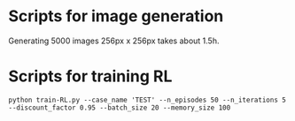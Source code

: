 # Scripts for image generation

Generating 5000 images 256px x 256px takes about 1.5h.

# Scripts for training RL

```
python train-RL.py --case_name 'TEST' --n_episodes 50 --n_iterations 5 --discount_factor 0.95 --batch_size 20 --memory_size 100
```